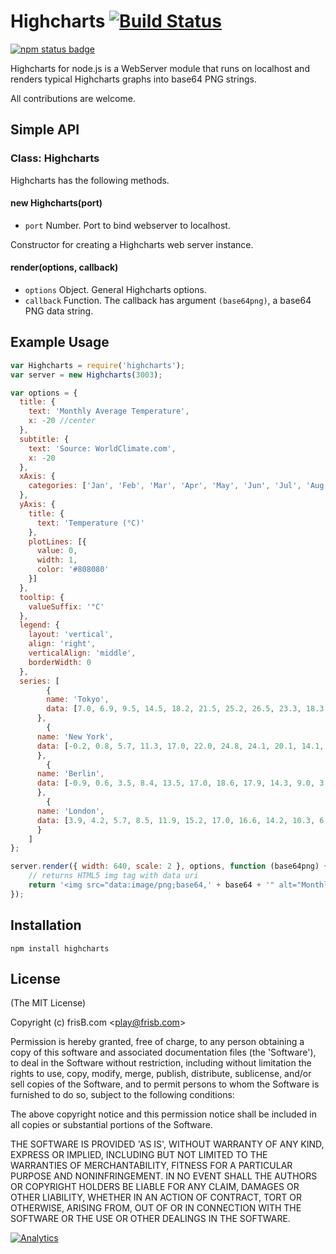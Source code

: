 # Highcharts [![Build Status](https://travis-ci.org/frisb/highcharts.png)](http://travis-ci.org/frisb/highcharts)

[![npm status badge](https://nodei.co/npm/highcharts.png?stars=true&downloads=true)](https://nodei.co/npm/highcharts/)

Highcharts for node.js is a WebServer module that runs on localhost and renders typical Highcharts graphs into base64 PNG strings.

All contributions are welcome.

## Simple API

### Class: Highcharts

Highcharts has the following methods.

#### new Highcharts(port)

* `port` Number. Port to bind webserver to localhost.

Constructor for creating a Highcharts web server instance.

#### render(options, callback)

* `options` Object. General Highcharts options.
* `callback` Function. The callback has argument `(base64png)`, a base64 PNG data string.

## Example Usage

``` js
var Highcharts = require('highcharts');
var server = new Highcharts(3003);

var options = {
  title: {
    text: 'Monthly Average Temperature',
    x: -20 //center
  },
  subtitle: {
    text: 'Source: WorldClimate.com',
    x: -20
  },
  xAxis: {
    categories: ['Jan', 'Feb', 'Mar', 'Apr', 'May', 'Jun', 'Jul', 'Aug', 'Sep', 'Oct', 'Nov', 'Dec']
  },
  yAxis: {
    title: {
      text: 'Temperature (°C)'
    },
    plotLines: [{
      value: 0,
      width: 1,
      color: '#808080'
    }]
  },
  tooltip: {
    valueSuffix: '°C'
  },
  legend: {
    layout: 'vertical',
    align: 'right',
    verticalAlign: 'middle',
    borderWidth: 0
  },
  series: [
		{
	    name: 'Tokyo',
	    data: [7.0, 6.9, 9.5, 14.5, 18.2, 21.5, 25.2, 26.5, 23.3, 18.3, 13.9, 9.6]
	  },
		{
      name: 'New York',
      data: [-0.2, 0.8, 5.7, 11.3, 17.0, 22.0, 24.8, 24.1, 20.1, 14.1, 8.6, 2.5]
	  },
		{
      name: 'Berlin',
      data: [-0.9, 0.6, 3.5, 8.4, 13.5, 17.0, 18.6, 17.9, 14.3, 9.0, 3.9, 1.0]
	  },
		{
      name: 'London',
      data: [3.9, 4.2, 5.7, 8.5, 11.9, 15.2, 17.0, 16.6, 14.2, 10.3, 6.6, 4.8]
	  }
	]
};

server.render({ width: 640, scale: 2 }, options, function (base64png) {
	// returns HTML5 img tag with data uri
	return '<img src="data:image/png;base64,' + base64 + '" alt="Monthly Average Temperature" />';
});
```

## Installation

```
npm install highcharts
```

## License

(The MIT License)

Copyright (c) frisB.com &lt;play@frisb.com&gt;

Permission is hereby granted, free of charge, to any person obtaining
a copy of this software and associated documentation files (the
'Software'), to deal in the Software without restriction, including
without limitation the rights to use, copy, modify, merge, publish,
distribute, sublicense, and/or sell copies of the Software, and to
permit persons to whom the Software is furnished to do so, subject to
the following conditions:

The above copyright notice and this permission notice shall be
included in all copies or substantial portions of the Software.

THE SOFTWARE IS PROVIDED 'AS IS', WITHOUT WARRANTY OF ANY KIND,
EXPRESS OR IMPLIED, INCLUDING BUT NOT LIMITED TO THE WARRANTIES OF
MERCHANTABILITY, FITNESS FOR A PARTICULAR PURPOSE AND NONINFRINGEMENT.
IN NO EVENT SHALL THE AUTHORS OR COPYRIGHT HOLDERS BE LIABLE FOR ANY
CLAIM, DAMAGES OR OTHER LIABILITY, WHETHER IN AN ACTION OF CONTRACT,
TORT OR OTHERWISE, ARISING FROM, OUT OF OR IN CONNECTION WITH THE
SOFTWARE OR THE USE OR OTHER DEALINGS IN THE SOFTWARE.

[![Analytics](https://ga-beacon.appspot.com/UA-40562957-4/highcharts/readme)](https://github.com/igrigorik/ga-beacon)
